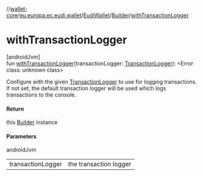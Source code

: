 //[wallet-core](../../../../index.md)/[eu.europa.ec.eudi.wallet](../../index.md)/[EudiWallet](../index.md)/[Builder](index.md)/[withTransactionLogger](with-transaction-logger.md)

# withTransactionLogger

[androidJvm]\
fun [withTransactionLogger](with-transaction-logger.md)(transactionLogger: [TransactionLogger](../../../eu.europa.ec.eudi.wallet.transactionLogging/-transaction-logger/index.md)): &lt;Error class: unknown class&gt;

Configure with the given [TransactionLogger](../../../eu.europa.ec.eudi.wallet.transactionLogging/-transaction-logger/index.md) to use for logging transactions. If not set, the default transaction logger will be used which logs transactions to the console.

#### Return

this [Builder](index.md) instance

#### Parameters

androidJvm

| | |
|---|---|
| transactionLogger | the transaction logger |
